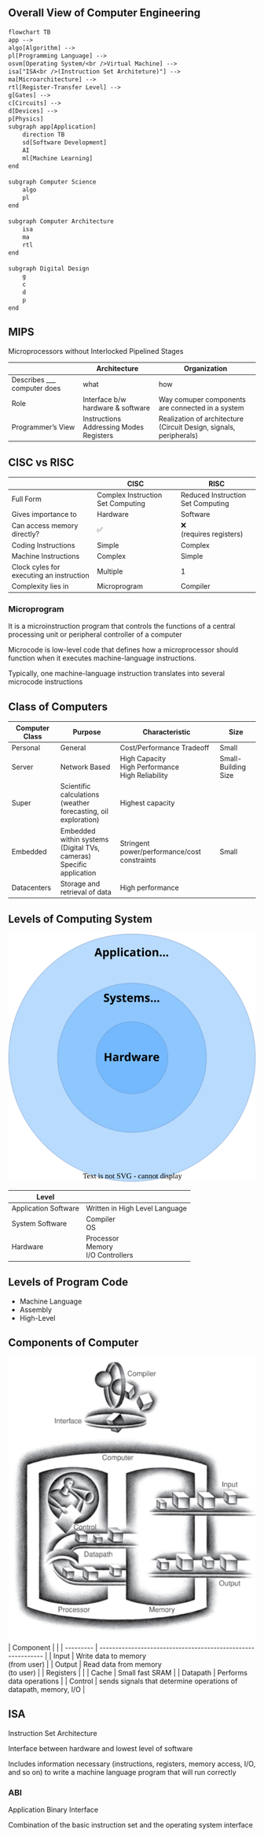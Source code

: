 ## Overall View of Computer Engineering

```mermaid
flowchart TB
app -->
algo[Algorithm] -->
pl[Programming Language] -->
osvm[Operating System/<br />Virtual Machine] -->
isa["ISA<br />(Instruction Set Architeture)"] -->
ma[Microarchitecture] -->
rtl[Register-Transfer Level] -->
g[Gates] -->
c[Circuits] -->
d[Devices] -->
p[Physics]
subgraph app[Application]
	direction TB
	sd[Software Development]
	AI
	ml[Machine Learning]
end

subgraph Computer Science
	algo
	pl
end

subgraph Computer Architecture
	isa
	ma
	rtl
end

subgraph Digital Design
	g
	c
	d
	p
end
```

## MIPS

Microprocessors without Interlocked Pipelined Stages

|                             | Architecture                                      | Organization                                                 |
| --------------------------- | ------------------------------------------------- | ------------------------------------------------------------ |
| Describes ___ computer does | what                                              | how                                                          |
| Role                        | Interface b/w hardware & software                 | Way comuper components are connected in a system             |
| Programmer’s View           | Instructions<br />Addressing Modes<br />Registers | Realization of architecture<br />(Circuit Design, signals, peripherals) |

## CISC vs RISC

|                                          | CISC                              | RISC                              |
| ---------------------------------------- | --------------------------------- | --------------------------------- |
| Full Form                                | Complex Instruction Set Computing | Reduced Instruction Set Computing |
| Gives importance to                      | Hardware                          | Software                          |
| Can access memory directly?              | ✅                                 | ❌<br />(requires registers)       |
| Coding Instructions                      | Simple                            | Complex                           |
| Machine Instructions                     | Complex                           | Simple                            |
| Clock cyles for executing an instruction | Multiple                          | $1$                               |
| Complexity lies in                       | Microprogram                      | Compiler                          |

### Microprogram

It is a microinstruction program that controls the functions of a central processing unit or peripheral controller of a computer

Microcode is low-level code that defines how a microprocessor should function when it executes machine-language instructions. 

Typically, one machine-language instruction translates into several microcode instructions

## Class of Computers

| Computer Class | Purpose                                                      | Characteristic                                            | Size                |
| -------------- | ------------------------------------------------------------ | --------------------------------------------------------- | ------------------- |
| Personal       | General                                                      | Cost/Performance Tradeoff                                 | Small               |
| Server         | Network Based                                                | High Capacity<br />High Performance<br />High Reliability | Small-Building Size |
| Super          | Scientific calculations<br />(weather forecasting, oil exploration) | Highest capacity                                          |                     |
| Embedded       | Embedded within systems<br />(Digital TVs, cameras)<br />Specific application | Stringent power/performance/cost constraints              | Small               |
| Datacenters    | Storage and retrieval of data                                | High performance                                          |                     |

## Levels of Computing System

![levels](assets/levels.svg)

| Level                |                                            |
| -------------------- | ------------------------------------------ |
| Application Software | Written in High Level Language             |
| System Software      | Compiler<br />OS                           |
| Hardware             | Processor<br />Memory<br />I/O Controllers |

## Levels of Program Code

- Machine Language
- Assembly
- High-Level

## Components of Computer

![image-20221106165730510](assets/image-20221106165730510.png)
| Component |                                                              |
| --------- | ------------------------------------------------------------ |
| Input     | Write data to memory<br />(from user)                        |
| Output    | Read data from memory<br />(to user)                         |
| Registers |                                                              |
| Cache     | Small fast SRAM                                              |
| Datapath  | Performs data operations                                     |
| Control   | sends signals that determine operations of datapath, memory, I/O |

## ISA

Instruction Set Architecture

Interface between hardware and lowest level of software

Includes information necessary (instructions, registers, memory access, I/O, and so on) to write a machine language program that will
run correctly

### ABI

Application Binary Interface

Combination of the basic instruction set and the operating system interface

